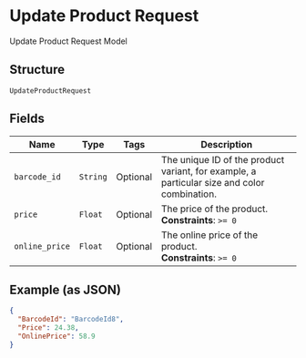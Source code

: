 
# Update Product Request

Update Product Request Model

## Structure

`UpdateProductRequest`

## Fields

| Name | Type | Tags | Description |
|  --- | --- | --- | --- |
| `barcode_id` | `String` | Optional | The unique ID of the product variant, for example, a particular size and color combination. |
| `price` | `Float` | Optional | The price of the product.<br>**Constraints**: `>= 0` |
| `online_price` | `Float` | Optional | The online price of the product.<br>**Constraints**: `>= 0` |

## Example (as JSON)

```json
{
  "BarcodeId": "BarcodeId8",
  "Price": 24.38,
  "OnlinePrice": 58.9
}
```

